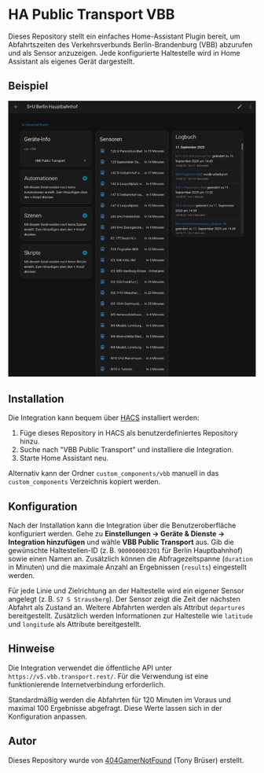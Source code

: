 # HA Public Transport VBB

Dieses Repository stellt ein einfaches Home-Assistant Plugin bereit, um
Abfahrtszeiten des Verkehrsverbunds Berlin-Brandenburg (VBB) abzurufen und
als Sensor anzuzeigen. Jede konfigurierte Haltestelle wird in Home Assistant
als eigenes Gerät dargestellt.

## Beispiel

![Beispielbild Berlin Hauptbahnhof](images/Hauptbahnhof.png)

## Installation

Die Integration kann bequem über [HACS](https://hacs.xyz/) installiert
werden:

1. Füge dieses Repository in HACS als benutzerdefiniertes Repository hinzu.
2. Suche nach "VBB Public Transport" und installiere die Integration.
3. Starte Home Assistant neu.

Alternativ kann der Ordner `custom_components/vbb` manuell in das
`custom_components` Verzeichnis kopiert werden.

## Konfiguration

Nach der Installation kann die Integration über die Benutzeroberfläche
konfiguriert werden. Gehe zu **Einstellungen → Geräte & Dienste → Integration
hinzufügen** und wähle **VBB Public Transport** aus. Gib die gewünschte
Haltestellen-ID (z. B. `900000003201` für Berlin Hauptbahnhof) sowie einen
Namen an. Zusätzlich können die Abfragezeitspanne (`duration` in Minuten) und
die maximale Anzahl an Ergebnissen (`results`) eingestellt werden.

Für jede Linie und Zielrichtung an der Haltestelle wird ein eigener Sensor
angelegt (z. B. `S7 S Strausberg`). Der Sensor zeigt die Zeit der nächsten
Abfahrt als Zustand an. Weitere Abfahrten werden als Attribut `departures`
bereitgestellt. Zusätzlich werden Informationen zur Haltestelle wie
`latitude` und `longitude` als Attribute bereitgestellt.

## Hinweise

Die Integration verwendet die öffentliche API unter
`https://v5.vbb.transport.rest/`. Für die Verwendung ist eine funktionierende
Internetverbindung erforderlich.

Standardmäßig werden die Abfahrten für 120 Minuten im Voraus und maximal 100
Ergebnisse abgefragt. Diese Werte lassen sich in der Konfiguration anpassen.

## Autor

Dieses Repository wurde von [404GamerNotFound](https://github.com/404GamerNotFound) (Tony Brüser) erstellt.
